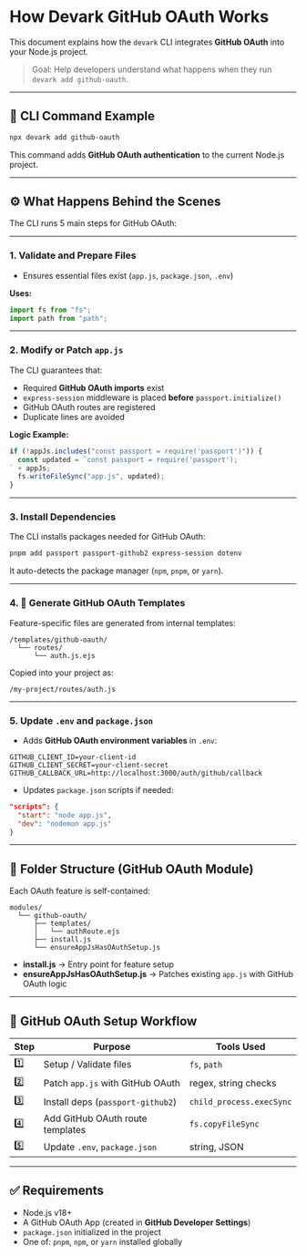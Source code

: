 # How Devark GitHub OAuth Works

This document explains how the `devark` CLI integrates **GitHub OAuth** into your Node.js project.

> Goal: Help developers understand what happens when they run `devark add github-oauth`.

---

## 🚀 CLI Command Example

```bash
npx devark add github-oauth
```

This command adds **GitHub OAuth authentication** to the current Node.js project.

---

## ⚙️ What Happens Behind the Scenes

The CLI runs 5 main steps for GitHub OAuth:

---

### 1. Validate and Prepare Files

- Ensures essential files exist (`app.js`, `package.json`, `.env`)

**Uses:**

```js
import fs from "fs";
import path from "path";
```

---

### 2. Modify or Patch `app.js`

The CLI guarantees that:

- Required **GitHub OAuth imports** exist  
- `express-session` middleware is placed **before** `passport.initialize()`  
- GitHub OAuth routes are registered  
- Duplicate lines are avoided  

**Logic Example:**

```js
if (!appJs.includes("const passport = require('passport')")) {
  const updated = `const passport = require('passport');
` + appJs;
  fs.writeFileSync("app.js", updated);
}
```

---

### 3. Install Dependencies

The CLI installs packages needed for GitHub OAuth:

```bash
pnpm add passport passport-github2 express-session dotenv
```

It auto-detects the package manager (`npm`, `pnpm`, or `yarn`).

---

### 4. 🧱 Generate GitHub OAuth Templates

Feature-specific files are generated from internal templates:

```
/templates/github-oauth/
  └── routes/
      └── auth.js.ejs
```

Copied into your project as:

```
/my-project/routes/auth.js
```

---

### 5. Update `.env` and `package.json`

- Adds **GitHub OAuth environment variables** in `.env`:

```
GITHUB_CLIENT_ID=your-client-id
GITHUB_CLIENT_SECRET=your-client-secret
GITHUB_CALLBACK_URL=http://localhost:3000/auth/github/callback
```

- Updates `package.json` scripts if needed:

```json
"scripts": {
  "start": "node app.js",
  "dev": "nodemon app.js"
}
```

---

## 📂 Folder Structure (GitHub OAuth Module)

Each OAuth feature is self-contained:

```
modules/
  └── github-oauth/
      ├── templates/
      │   └── authRoute.ejs
      ├── install.js
      └── ensureAppJsHasOAuthSetup.js
```

- **install.js** → Entry point for feature setup  
- **ensureAppJsHasOAuthSetup.js** → Patches existing `app.js` with GitHub OAuth logic  

---

## 🔄 GitHub OAuth Setup Workflow

| Step | Purpose                               | Tools Used               |
|------|---------------------------------------|--------------------------|
| 1️⃣   | Setup / Validate files                | `fs`, `path`             |
| 2️⃣   | Patch `app.js` with GitHub OAuth      | regex, string checks     |
| 3️⃣   | Install deps (`passport-github2`)     | `child_process.execSync` |
| 4️⃣   | Add GitHub OAuth route templates      | `fs.copyFileSync`        |
| 5️⃣   | Update `.env`, `package.json`         | string, JSON             |

---

## ✅ Requirements

- Node.js v18+  
- A GitHub OAuth App (created in **GitHub Developer Settings**)  
- `package.json` initialized in the project  
- One of: `pnpm`, `npm`, or `yarn` installed globally  
